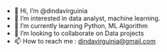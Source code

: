 - 👋 Hi, I’m @dindavirguinia
- 👀 I’m interested in data analyst, machine learning.
- 🌱 I’m currently learning Python, ML Algorithm
- 💞️ I’m looking to collaborate on Data projects
- 📫 How to reach me : dindavirguinia@gmail.com

<!---
dindavirguinia/dindavirguinia is a ✨ special ✨ repository because its `README.md` (this file) appears on your GitHub profile.
You can click the Preview link to take a look at your changes.
--->
